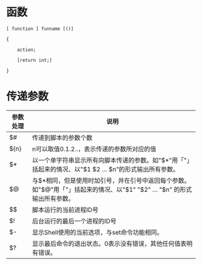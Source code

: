 # 函数

```
[ function ] funname [()]

{

    action;

    [return int;]

}
```



# 传递参数



参数处理|说明
-------|---
$#	|传递到脚本的参数个数
${n}|n可以取值0.1.2..，表示传递的参数所对应的值
$*	|以一个单字符串显示所有向脚本传递的参数。如"$*"用「"」括起来的情况、以"$1 $2 … $n"的形式输出所有参数。
$@	|与$*相同，但是使用时加引号，并在引号中返回每个参数。如"$@"用「"」括起来的情况、以"$1" "$2" … "$n" 的形式输出所有参数。
$$	|脚本运行的当前进程ID号
$!	|后台运行的最后一个进程的ID号
$-	|显示Shell使用的当前选项，与set命令功能相同。
$?	|显示最后命令的退出状态。0表示没有错误，其他任何值表明有错误。